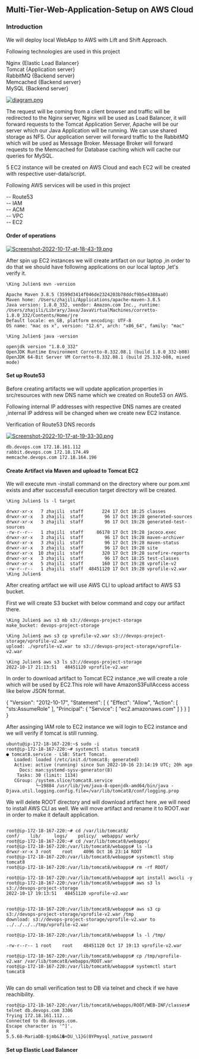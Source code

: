 ## Multi-Tier-Web-Application-Setup on AWS Cloud

### Introduction

We will deploy local WebApp to AWS with Lift and Shift Approach.

Following technologies are used in this project

Nginx {Elastic Load Balancer} <br/> 
Tomcat {Application server} <br/> 
RabbitMQ {Backend server} <br/> 
Memcached {Backend server} <br/>
MySQL {Backend server} <br/>

[![diagram.png](https://i.postimg.cc/25R2p2Hc/diagram.png)](https://postimg.cc/tskhWtGW)

The request will be coming from a client browser and traffic will be redirected to the Nginx server, Nginx will be used as Load Balancer, it will forward requests to the Tomcat Application Server, Apache will be our server which our Java Application will be running. We can use shared storage as NFS. Our application server will forward traffic to the RabbitMQ which will be used as Message Broker. Message Broker will forward requests to the Memcached for Database caching which will cache our queries for MySQL.

5 EC2 instance will be created on AWS Cloud and each EC2 will be created with respective user-data/script.

Following AWS services will be used in this project

-- Route53 <br/> 
-- IAM <br/>
-- ACM <br/>
-- VPC <br/>
-- EC2 <br/> 

#### Order of operations

[![Screenshot-2022-10-17-at-18-43-19.png](https://i.postimg.cc/QdXQZC17/Screenshot-2022-10-17-at-18-43-19.png)](https://postimg.cc/F7Bdj9PF)

After spin up EC2 instances we will create artifact on our laptop ,in order to do that we should have following applications on our local laptop ,let's verify it.

```
\King Julien$ mvn -version

Apache Maven 3.8.5 (3599d3414f046de2324203b78ddcf9b5e4388aa0)
Maven home: /Users/zhajili/Applications/apache-maven-3.8.5
Java version: 1.8.0_332, vendor: Amazon.com Inc., runtime: /Users/zhajili/Library/Java/JavaVirtualMachines/corretto-1.8.0_332/Contents/Home/jre
Default locale: en_GB, platform encoding: UTF-8
OS name: "mac os x", version: "12.6", arch: "x86_64", family: "mac"

\King Julien$ java -version

openjdk version "1.8.0_332"
OpenJDK Runtime Environment Corretto-8.332.08.1 (build 1.8.0_332-b08)
OpenJDK 64-Bit Server VM Corretto-8.332.08.1 (build 25.332-b08, mixed mode)

```
#### Set up Route53

Before creating artifacts we will update application.properties in src/resources with new DNS name which we created on Route53 on AWS.

Following internal IP addresses with respective DNS names are created ,internal IP address will be changed when we create new EC2 instance.

Verification of Route53 DNS records

[![Screenshot-2022-10-17-at-19-33-30.png](https://i.postimg.cc/vm2CCD28/Screenshot-2022-10-17-at-19-33-30.png)](https://postimg.cc/94Tx7Xjs)


```
db.devops.com 172.18.161.112
rabbit.devops.com 172.18.174.49
memcache.devops.com 172.18.164.196
```

#### Create Artifact via Maven and upload to Tomcat EC2

We will execute mvn -install command on the directory where our pom.xml exists and after successfull execution target directory will be created.

```
\King Julien$ ls -l target 

drwxr-xr-x   7 zhajili  staff       224 17 Oct 18:25 classes
drwxr-xr-x   3 zhajili  staff        96 17 Oct 19:28 generated-sources
drwxr-xr-x   3 zhajili  staff        96 17 Oct 19:28 generated-test-sources
-rw-r--r--   1 zhajili  staff     86178 17 Oct 19:28 jacoco.exec
drwxr-xr-x   3 zhajili  staff        96 17 Oct 19:28 maven-archiver
drwxr-xr-x   3 zhajili  staff        96 17 Oct 19:28 maven-status
drwxr-xr-x   3 zhajili  staff        96 17 Oct 19:28 site
drwxr-xr-x  10 zhajili  staff       320 17 Oct 19:28 surefire-reports
drwxr-xr-x   3 zhajili  staff        96 17 Oct 18:25 test-classes
drwxr-xr-x   5 zhajili  staff       160 17 Oct 19:28 vprofile-v2
-rw-r--r--   1 zhajili  staff  48451120 17 Oct 19:28 vprofile-v2.war
\King Julien$ 

```
After creating artifact we will use AWS CLI to upload artifact to AWS S3 bucket.

First we will create S3 bucket with below command and copy our artifact there.

```
\King Julien$ aws s3 mb s3://devops-project-storage
make_bucket: devops-project-storage

\King Julien$ aws s3 cp vprofile-v2.war s3://devops-project-storage/vprofile-v2.war
upload: ./vprofile-v2.war to s3://devops-project-storage/vprofile-v2.war

\King Julien$ aws s3 ls s3://devops-project-storage 
2022-10-17 21:13:51   48451120 vprofile-v2.war

```
In order to download artifact to Tomcat EC2 instance ,we will create a role which will be used by EC2.This role will have AmazonS3FullAccess access like below JSON format.

{
    "Version": "2012-10-17",
    "Statement": [
        {
            "Effect": "Allow",
            "Action": [
                "sts:AssumeRole"
            ],
            "Principal": {
                "Service": [
                    "ec2.amazonaws.com"
                ]
            }
        }
    ]
}

After assinging IAM role to EC2 instance we will login to EC2 instance and we will verify if tomcat is still running.

```
ubuntu@ip-172-18-167-220:~$ sudo -i
root@ip-172-18-167-220:~# systemctl status tomcat8
● tomcat8.service - LSB: Start Tomcat.
   Loaded: loaded (/etc/init.d/tomcat8; generated)
   Active: active (running) since Sun 2022-10-16 23:14:19 UTC; 20h ago
     Docs: man:systemd-sysv-generator(8)
    Tasks: 30 (limit: 1134)
   CGroup: /system.slice/tomcat8.service
           └─19884 /usr/lib/jvm/java-8-openjdk-amd64/bin/java -Djava.util.logging.config.file=/var/lib/tomcat8/conf/logging.prop
```
We will delete ROOT directory and will download artifact here ,we will need to install AWS CLI as well.
We will move artifact and rename it to ROOT.war in order to make it default application.


```

root@ip-172-18-167-220:~# cd /var/lib/tomcat8/
conf/    lib/     logs/    policy/  webapps/ work/    
root@ip-172-18-167-220:~# cd /var/lib/tomcat8/webapps/
root@ip-172-18-167-220:/var/lib/tomcat8/webapps# ls -la
drwxr-xr-x 3 root    root    4096 Oct 16 23:14 ROOT
root@ip-172-18-167-220:/var/lib/tomcat8/webapps# systemctl stop tomcat8
root@ip-172-18-167-220:/var/lib/tomcat8/webapps# rm -rf ROOT/

root@ip-172-18-167-220:/var/lib/tomcat8/webapps# apt install awscli -y
root@ip-172-18-167-220:/var/lib/tomcat8/webapps# aws s3 ls s3://devops-project-storage
2022-10-17 19:13:51   48451120 vprofile-v2.war


root@ip-172-18-167-220:/var/lib/tomcat8/webapps# aws s3 cp s3://devops-project-storage/vprofile-v2.war /tmp
download: s3://devops-project-storage/vprofile-v2.war to ../../../../tmp/vprofile-v2.war

root@ip-172-18-167-220:/var/lib/tomcat8/webapps# ls -l /tmp/

-rw-r--r-- 1 root    root    48451120 Oct 17 19:13 vprofile-v2.war

root@ip-172-18-167-220:/var/lib/tomcat8/webapps# cp /tmp/vprofile-v2.war /var/lib/tomcat8/webapps/ROOT.war
root@ip-172-18-167-220:/var/lib/tomcat8/webapps# systemctl start tomcat8


```
We can do small verification test to DB via telnet and check if we have reachibility.

```
root@ip-172-18-167-220:/var/lib/tomcat8/webapps/ROOT/WEB-INF/classes# telnet db.devops.com 3306
Trying 172.18.161.112...
Connected to db.devops.com.
Escape character is '^]'.
R
5.5.68-MariaDB-$jmb&1�+DU_\1}G(0YPmysql_native_password
```
#### Set up Elastic Load Balancer





